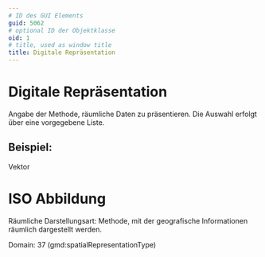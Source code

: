 ```yaml
---
# ID des GUI Elements
guid: 5062
# optional ID der Objektklasse
oid: 1
# title, used as window title
title: Digitale Repräsentation
---
```


# Digitale Repräsentation

Angabe der Methode, räumliche Daten zu präsentieren. Die Auswahl erfolgt über eine vorgegebene Liste.

## Beispiel:

Vektor

# ISO Abbildung

Räumliche Darstellungsart: Methode, mit der geografische Informationen räumlich dargestellt werden.

Domain: 37 (gmd:spatialRepresentationType)